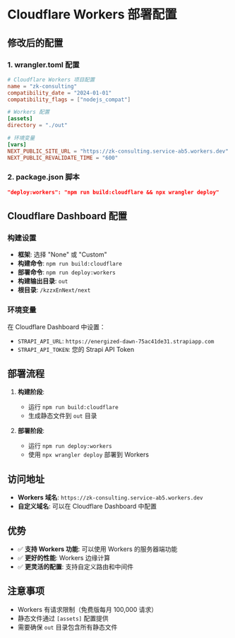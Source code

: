 # Cloudflare Workers 部署配置

## 修改后的配置

### 1. wrangler.toml 配置
```toml
# Cloudflare Workers 项目配置
name = "zk-consulting"
compatibility_date = "2024-01-01"
compatibility_flags = ["nodejs_compat"]

# Workers 配置
[assets]
directory = "./out"

# 环境变量
[vars]
NEXT_PUBLIC_SITE_URL = "https://zk-consulting.service-ab5.workers.dev"
NEXT_PUBLIC_REVALIDATE_TIME = "600"
```

### 2. package.json 脚本
```json
"deploy:workers": "npm run build:cloudflare && npx wrangler deploy"
```

## Cloudflare Dashboard 配置

### 构建设置
- **框架**: 选择 "None" 或 "Custom"
- **构建命令**: `npm run build:cloudflare`
- **部署命令**: `npm run deploy:workers`
- **构建输出目录**: `out`
- **根目录**: `/kzzxEnNext/next`

### 环境变量
在 Cloudflare Dashboard 中设置：
- `STRAPI_API_URL`: `https://energized-dawn-75ac41de31.strapiapp.com`
- `STRAPI_API_TOKEN`: 您的 Strapi API Token

## 部署流程

1. **构建阶段**:
   - 运行 `npm run build:cloudflare`
   - 生成静态文件到 `out` 目录

2. **部署阶段**:
   - 运行 `npm run deploy:workers`
   - 使用 `npx wrangler deploy` 部署到 Workers

## 访问地址

- **Workers 域名**: `https://zk-consulting.service-ab5.workers.dev`
- **自定义域名**: 可以在 Cloudflare Dashboard 中配置

## 优势

- ✅ **支持 Workers 功能**: 可以使用 Workers 的服务器端功能
- ✅ **更好的性能**: Workers 边缘计算
- ✅ **更灵活的配置**: 支持自定义路由和中间件

## 注意事项

- Workers 有请求限制（免费版每月 100,000 请求）
- 静态文件通过 `[assets]` 配置提供
- 需要确保 `out` 目录包含所有静态文件
